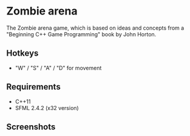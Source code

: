 # Zombie arena
The Zombie arena game, which is based on ideas and concepts from a "Beginning C++ Game Programming" book by John Horton.

Hotkeys
--------

- "W" / "S" / "A" / "D"  for movement

Requirements
------------
- C++11
- SFML 2.4.2 (x32 version)

Screenshots
-----------
<p align="center">
  <img src=""/>
</p>
